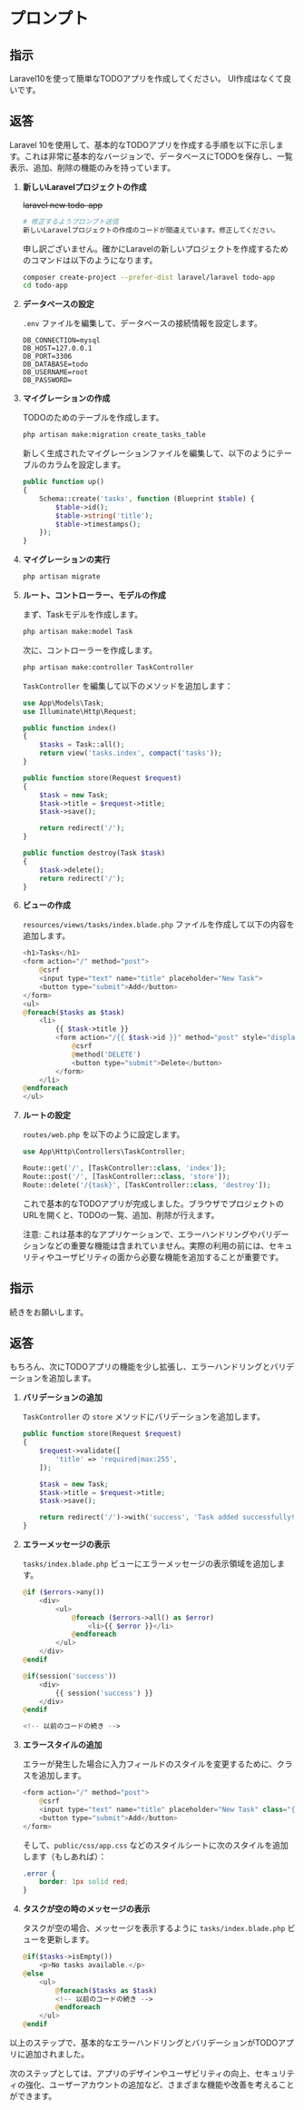 # プロンプト

## 指示

Laravel10を使って簡単なTODOアプリを作成してください。
UI作成はなくて良いです。


## 返答
Laravel 10を使用して、基本的なTODOアプリを作成する手順を以下に示します。これは非常に基本的なバージョンで、データベースにTODOを保存し、一覧表示、追加、削除の機能のみを持っています。

1. **新しいLaravelプロジェクトの作成**

    ~~laravel new todo-app~~
    ```bash
    # 修正するようプロンプト送信
    新しいLaravelプロジェクトの作成のコードが間違えています。修正してください。
    ```
    申し訳ございません。確かにLaravelの新しいプロジェクトを作成するためのコマンドは以下のようになります。

    ```bash
    composer create-project --prefer-dist laravel/laravel todo-app
    cd todo-app
    ```




2. **データベースの設定**

    `.env` ファイルを編集して、データベースの接続情報を設定します。

    ```
    DB_CONNECTION=mysql
    DB_HOST=127.0.0.1
    DB_PORT=3306
    DB_DATABASE=todo
    DB_USERNAME=root
    DB_PASSWORD=
    ```

3. **マイグレーションの作成**

    TODOのためのテーブルを作成します。

    ```bash
    php artisan make:migration create_tasks_table
    ```

    新しく生成されたマイグレーションファイルを編集して、以下のようにテーブルのカラムを設定します。

    ```php
    public function up()
    {
        Schema::create('tasks', function (Blueprint $table) {
            $table->id();
            $table->string('title');
            $table->timestamps();
        });
    }
    ```

4. **マイグレーションの実行**

    ```bash
    php artisan migrate
    ```

5. **ルート、コントローラー、モデルの作成**

    まず、Taskモデルを作成します。

    ```bash
    php artisan make:model Task
    ```

    次に、コントローラーを作成します。

    ```bash
    php artisan make:controller TaskController
    ```

    `TaskController` を編集して以下のメソッドを追加します：

    ```php
    use App\Models\Task;
    use Illuminate\Http\Request;

    public function index()
    {
        $tasks = Task::all();
        return view('tasks.index', compact('tasks'));
    }

    public function store(Request $request)
    {
        $task = new Task;
        $task->title = $request->title;
        $task->save();

        return redirect('/');
    }

    public function destroy(Task $task)
    {
        $task->delete();
        return redirect('/');
    }
    ```

6. **ビューの作成**

    `resources/views/tasks/index.blade.php` ファイルを作成して以下の内容を追加します。

    ```php
    <h1>Tasks</h1>
    <form action="/" method="post">
        @csrf
        <input type="text" name="title" placeholder="New Task">
        <button type="submit">Add</button>
    </form>
    <ul>
    @foreach($tasks as $task)
        <li>
            {{ $task->title }}
            <form action="/{{ $task->id }}" method="post" style="display:inline;">
                @csrf
                @method('DELETE')
                <button type="submit">Delete</button>
            </form>
        </li>
    @endforeach
    </ul>
    ```

7. **ルートの設定**

    `routes/web.php` を以下のように設定します。

    ```php
    use App\Http\Controllers\TaskController;

    Route::get('/', [TaskController::class, 'index']);
    Route::post('/', [TaskController::class, 'store']);
    Route::delete('/{task}', [TaskController::class, 'destroy']);
    ```

    これで基本的なTODOアプリが完成しました。ブラウザでプロジェクトのURLを開くと、TODOの一覧、追加、削除が行えます。

    注意: これは基本的なアプリケーションで、エラーハンドリングやバリデーションなどの重要な機能は含まれていません。実際の利用の前には、セキュリティやユーザビリティの面から必要な機能を追加することが重要です。


## 指示
続きをお願いします。

## 返答
もちろん、次にTODOアプリの機能を少し拡張し、エラーハンドリングとバリデーションを追加します。

1. **バリデーションの追加**

    `TaskController` の `store` メソッドにバリデーションを追加します。

    ```php
    public function store(Request $request)
    {
        $request->validate([
            'title' => 'required|max:255',
        ]);

        $task = new Task;
        $task->title = $request->title;
        $task->save();

        return redirect('/')->with('success', 'Task added successfully!');
    }
    ```

2. **エラーメッセージの表示**

    `tasks/index.blade.php` ビューにエラーメッセージの表示領域を追加します。

    ```php
    @if ($errors->any())
        <div>
            <ul>
                @foreach ($errors->all() as $error)
                    <li>{{ $error }}</li>
                @endforeach
            </ul>
        </div>
    @endif

    @if(session('success'))
        <div>
            {{ session('success') }}
        </div>
    @endif

    <!-- 以前のコードの続き -->
    ```

3. **エラースタイルの追加**

    エラーが発生した場合に入力フィールドのスタイルを変更するために、クラスを追加します。

    ```php
    <form action="/" method="post">
        @csrf
        <input type="text" name="title" placeholder="New Task" class="{{ $errors->has('title') ? 'error' : '' }}">
        <button type="submit">Add</button>
    </form>
    ```

    そして、`public/css/app.css` などのスタイルシートに次のスタイルを追加します（もしあれば）：

    ```css
    .error {
        border: 1px solid red;
    }
    ```

4. **タスクが空の時のメッセージの表示**

    タスクが空の場合、メッセージを表示するように `tasks/index.blade.php` ビューを更新します。

    ```php
    @if($tasks->isEmpty())
        <p>No tasks available.</p>
    @else
        <ul>
            @foreach($tasks as $task)
            <!-- 以前のコードの続き -->
            @endforeach
        </ul>
    @endif
    ```

以上のステップで、基本的なエラーハンドリングとバリデーションがTODOアプリに追加されました。 

次のステップとしては、アプリのデザインやユーザビリティの向上、セキュリティの強化、ユーザーアカウントの追加など、さまざまな機能や改善を考えることができます。